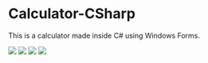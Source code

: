 # Calculator-CSharp
This is a calculator made inside C# using Windows Forms. 


<img src="https://cdn.discordapp.com/attachments/323107036990668810/1037446694301859910/unknown.png">
<img src="https://cdn.discordapp.com/attachments/323107036990668810/1037446773419036753/unknown.png">
<img src="https://cdn.discordapp.com/attachments/323107036990668810/1027233714385735761/unknown.png">
<img src="https://cdn.discordapp.com/attachments/323107036990668810/1027233473364238427/unknown.png">
